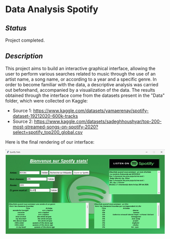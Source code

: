 # Data Analysis Spotify
## *Status*
Project completed.
## *Description*
This project aims to build an interactive graphical interface, allowing the user to perform various searches related to music through the use of an artist name, a song name, or according to a year and a specific genre.
In order to become familiar with the data, a descriptive analysis was carried out beforehand, accompanied by a visualization of the data.
The results obtained through the interface come from the datasets present in the "Data" folder, which were collected on Kaggle:
- Source 1: https://www.kaggle.com/datasets/yamaerenay/spotify-dataset-19212020-600k-tracks
- Source 2: https://www.kaggle.com/datasets/sadeghhoushyar/top-200-most-streamed-songs-on-spotify-2020?select=spotify_top200_global.csv

Here is the final rendering of our interface:

![Interface graphique](https://github.com/BriceSop/Spotify_Python/blob/master/Interface.png)
